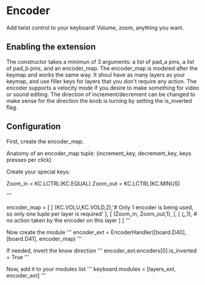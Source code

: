 # Encoder
Add twist control to your keyboard! Volume, zoom, anything you want.

## Enabling the extension
The constructor takes a minimun of 3 arguments: a list of pad_a pins, a list of pad_b pins, 
and an encoder_map.  The encoder_map is modeled after the keymap and works the
same way. It shoul have as many layers as your keymap, and use filler keys for 
layers that you don't require any action.  The encoder supports a velocity mode
if you desire to make something for video or sound editing. The direction of 
increment/decrement can be changed to make sense for the direction the knob is 
turning by setting the is_inverted flag.

## Configuration
First, create the encoder_map.

Anatomy of an encoder_map tuple: (increment_key, decrement_key, keys presses per click)

Create your special keys:

Zoom_in = KC.LCTRL(KC.EQUAL)
Zoom_out = KC.LCTRL(KC.MINUS)

'''

encoder_map = [
    [
        (KC.VOLU,KC.VOLD,2),'# Only 1 encoder is being used, so only one tuple per layer is required'
    ],
    [
        (Zoom_in, Zoom_out,1),
    ],
    [
        (_______,_______,1), # no action taken by the encoder on this layer
    ]
]
'''

Now create the module
'''
encoder_ext = EncoderHandler([board.D40],[board.D41], encoder_map)
'''

If needed, invert the know direction
'''
encoder_ext.encoders[0].is_inverted = True
'''

Now, add it to your modules list
'''
keyboard.modules = [layers_ext, encoder_ext]
'''
